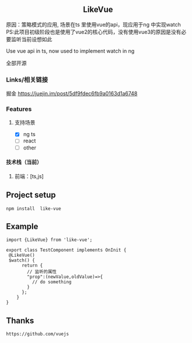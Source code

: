 <h2 align="center">
 LikeVue
</h2>
<p>
   原因：策略模式的应用, 场景在ts 里使用vue的api，现应用于ng 中实现watch
   PS:此项目初级阶段也是使用了vue2的核心代码，没有使用vue3的原因是没有必要监听当前设想如此
</p>
<p>
Use vue api in ts, now used to implement watch in ng
</p>
<p>
全部开源
</p>

### Links/相关链接

掘金 https://juejin.im/post/5df9fdec6fb9a0163d1a6748

### Features

1. 支持场景

   - [x] ng ts
   - [ ] react
   - [ ] other

#### 技术栈（当前）

1. 前端：[ts,js]

## Project setup

```
npm install  like-vue 
```

##  Example

```
import {LikeVue} from 'like-vue'; 

export class TestComponent implements OnInit {
 @LikeVue()
 $watch() {
      return {
        // 监听的属性
        "prop":(newValue,oldValue)=>{
          // do something
        }
      };
    }
}
```
## Thanks
```
https://github.com/vuejs
```